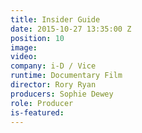 ```yaml
---
title: Insider Guide
date: 2015-10-27 13:35:00 Z
position: 10
image: 
video: 
company: i-D / Vice
runtime: Documentary Film
director: Rory Ryan
producers: Sophie Dewey
role: Producer
is-featured: 
---
```


